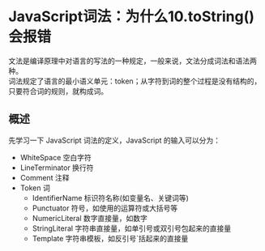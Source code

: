 # JavaScript词法：为什么10.toString()会报错

文法是编译原理中对语言的写法的一种规定，一般来说，文法分成词法和语法两种。  
词法规定了语言的最小语义单元：token；从字符到词的整个过程是没有结构的，只要符合词的规则，就构成词。

## 概述

先学习一下 JavaScript 词法的定义，JavaScript 的输入可以分为：

- WhiteSpace 空白字符
- LineTerminator 换行符
- Comment 注释
- Token 词
  - IdentifierName 标识符名称(如变量名、关键词等)
  - Punctuator 符号，如使用的运算符或大括号等
  - NumericLiteral 数字直接量，如数字
  - StringLiteral 字符串直接量，如单引号或双引号包起来的直接量
  - Template 字符串模板，如反引号`括起来的直接量